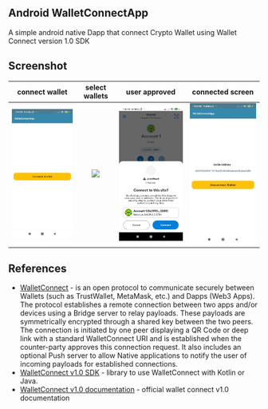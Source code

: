 ## Android WalletConnectApp
A simple android native Dapp that connect Crypto Wallet using Wallet Connect version 1.0 SDK

## Screenshot
connect wallet|select wallets|user approved|connected screen
:--:|:--:|:--:|:--:
<img src="images/disconnected.jpg" width="250px" />|<img src="images/wallets_selection_dilaog.jpg" width="250px" />|<img src="images/approve.jpg" width="250px"/>|<img src="images/connected.jpg" width="250px"/>

## References
- [WalletConnect](https://walletconnect.com/) - is an open protocol to communicate securely between Wallets (such as TrustWallet, MetaMask, etc.) and Dapps (Web3 Apps). The protocol establishes a remote connection between two apps and/or devices using a Bridge server to relay payloads. These payloads are symmetrically encrypted through a shared key between the two peers. The connection is initiated by one peer displaying a QR Code or deep link with a standard WalletConnect URI and is established when the counter-party approves this connection request. It also includes an optional Push server to allow Native applications to notify the user of incoming payloads for established connections.
- [WalletConnect v1.0 SDK](https://github.com/WalletConnect/kotlin-walletconnect-lib) - library to use WalletConnect with Kotlin or Java.
- [WalletConnect v1.0 documentation](https://docs.walletconnect.com/) - official wallet connect v1.0 documentation
